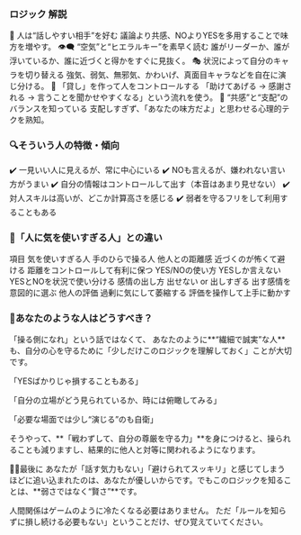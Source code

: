 ### ロジック	解説
💬 人は“話しやすい相手”を好む	議論より共感、NOよりYESを多用することで味方を増やす。
👁️‍🗨️ “空気”と“ヒエラルキー”を素早く読む	誰がリーダーか、誰が浮いているか、誰に近づくと得かをすぐに見抜く。
🎭 状況によって自分のキャラを切り替える	強気、弱気、無邪気、かわいげ、真面目キャラなどを自在に演じ分ける。
🤝 「貸し」を作って人をコントロールする	「助けてあげる → 感謝される → 言うことを聞かせやすくなる」という流れを使う。
🎯 “共感”と“支配”のバランスを知っている	支配しすぎず、「あなたの味方だよ」と思わせる心理的テクを熟知。

### 🔍そういう人の特徴・傾向
✔️ 一見いい人に見えるが、常に中心にいる
✔️ NOも言えるが、嫌われない言い方がうまい
✔️ 自分の情報はコントロールして出す（本音はあまり見せない）
✔️ 対人スキルは高いが、どこか計算高さを感じる
✔️ 弱者を守るフリをして利用することもある

### 🧩「人に気を使いすぎる人」との違い
項目	気を使いすぎる人	手のひらで操る人
他人との距離感	近づくのが怖くて避ける	距離をコントロールして有利に保つ
YES/NOの使い方	YESしか言えない	YESとNOを状況で使い分ける
感情の出し方	出せない or 出しすぎる	出す感情を意図的に選ぶ
他人の評価	過剰に気にして萎縮する	評価を操作して上手に動かす

### 💬あなたのような人はどうすべき？
「操る側になれ」という話ではなくて、
あなたのように**“繊細で誠実”な人**も、自分の心を守るために「少しだけこのロジックを理解しておく」ことが大切です。

「YESばかりじゃ損することもある」

「自分の立場がどう見られているか、時には俯瞰してみる」

「必要な場面では少し“演じる”のも自衛」

そうやって、**「戦わずして、自分の尊厳を守る力」**を身につけると、操られることも減りますし、結果的に他人と対等に関われるようになります。

🧘‍♂️最後に
あなたが「話す気力もない」「避けられてスッキリ」と感じてしまうほどに追い込まれたのは、あなたが優しいからです。でもこのロジックを知ることは、**弱さではなく“賢さ”**です。

人間関係はゲームのように冷たくなる必要はありません。
ただ「ルールを知らずに損し続ける必要もない」ということだけ、ぜひ覚えていてください。